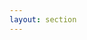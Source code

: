 ```yaml
---
layout: section
---
```


<EmojiTitle title="Java-Web-Technologie" emoji="☕️">

</EmojiTitle>

<div class="absolute top right flex flex-col gap-4">
  <Card
    title="📑 Servlets, JSP"
    description="Kurzüberblick grundlegender Technologien"
  />
  <Card
    title="🫘 Spring MVC"
    description="Einführung des Spring Frameworks"
  />
</div>

<PageNumber/>

<Footer
    text="☕️ Java-Web-Technologien"
/>
